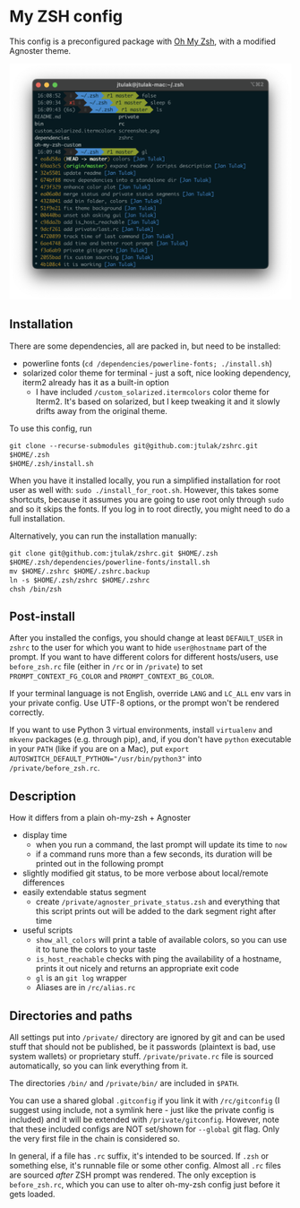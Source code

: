 My ZSH config
===============
This config is a preconfigured package with [Oh My Zsh](https://ohmyz.sh), with a modified Agnoster theme.

![A screenshot with the config](screenshot.png)

Installation
------------
There are some dependencies, all are packed in, but need to be installed:
 
 - powerline fonts (`cd /dependencies/powerline-fonts; ./install.sh`)
 - solarized color theme for terminal - just a soft, nice looking dependency, iterm2 already has it as a built-in option
    - I have included `/custom_solarized.itermcolors` color theme for Iterm2. It's based on solarized, but I keep tweaking it and it slowly drifts away from the original theme.


To use this config, run
```
git clone --recurse-submodules git@github.com:jtulak/zshrc.git $HOME/.zsh
$HOME/.zsh/install.sh
```
When you have it installed locally, you run a simplified installation for root user as well with: `sudo ./install_for_root.sh`. However, this takes some shortcuts, because it assumes you are going to use root only through `sudo` and so it skips the fonts. If you log in to root directly, you might need to do a full installation.

Alternatively, you can run the installation manually:
 ```
git clone git@github.com:jtulak/zshrc.git $HOME/.zsh
$HOME/.zsh/dependencies/powerline-fonts/install.sh
mv $HOME/.zshrc $HOME/.zshrc.backup
ln -s $HOME/.zsh/zshrc $HOME/.zshrc
chsh /bin/zsh
```

Post-install
------------
After you installed the configs, you should change at least `DEFAULT_USER` in `zshrc` to the user for which you want to hide `user@hostname` part of the prompt. If you want to have different colors for different hosts/users, use `before_zsh.rc` file (either in `/rc` or in `/private`) to set `PROMPT_CONTEXT_FG_COLOR` and `PROMPT_CONTEXT_BG_COLOR`.

If your terminal language is not English, override `LANG` and `LC_ALL` env vars in your private config. Use UTF-8 options, or the prompt won't be rendered correctly.

If you want to use Python 3 virtual environments, install `virtualenv` and `mkvenv` packages (e.g. through pip), and, if you don't have `python` executable in your `PATH` (like if you are on a Mac), put `export AUTOSWITCH_DEFAULT_PYTHON="/usr/bin/python3"` into `/private/before_zsh.rc`.

Description
------------
How it differs from a plain oh-my-zsh + Agnoster
- display time
    - when you run a command, the last prompt will update its time to `now` 
    - if a command runs more than a few seconds, its duration will be printed out in the following prompt
- slightly modified git status, to be more verbose about local/remote differences
- easily extendable status segment
    - create `/private/agnoster_private_status.zsh` and everything that this script prints out will be added to the dark segment right after time
- useful scripts
    - `show_all_colors` will print a table of available colors, so you can use it to tune the colors to your taste
    - `is_host_reachable` checks with ping the availability of a hostname, prints it out nicely and returns an appropriate exit code
    - `gl` is an `git log` wrapper
    - Aliases are in `/rc/alias.rc`


Directories and paths
---------------------
All settings put into `/private/` directory are ignored by git and can be used stuff that should not be published, be it passwords (plaintext is bad, use system wallets) or proprietary stuff. `/private/private.rc` file is sourced automatically, so you can link everything from it.

The directories `/bin/` and `/private/bin/` are included in `$PATH`.

You can use a shared global `.gitconfig` if you link it with `/rc/gitconfig` (I suggest using include, not a symlink here - just like the private config is included) and it will be extended with `/private/gitconfig`. However, note that these included configs are NOT set/shown for `--global` git flag. Only the very first file in the chain is considered so. 

In general, if a file has `.rc` suffix, it's intended to be sourced. If `.zsh` or something else, it's runnable file or some other config. Almost all `.rc` files are sourced *after* ZSH prompt was rendered. The only exception is `before_zsh.rc`, which you can use to alter oh-my-zsh config just before it gets loaded.
